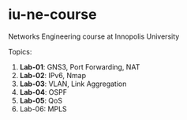 # iu-ne-course
Networks Engineering course at Innopolis University

Topics:
1. **Lab-01**: GNS3, Port Forwarding, NAT
2. **Lab-02**: IPv6, Nmap
3. **Lab-03**: VLAN, Link Aggregation
4. **Lab-04**: OSPF
5. **Lab-05**: QoS
6. Lab-06: MPLS